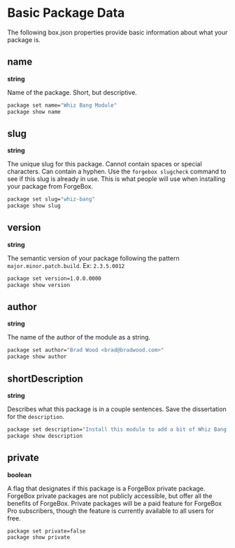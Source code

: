# Basic Package Data

The following box.json properties provide basic information about what your package is.

## name

**string**

Name of the package. Short, but descriptive.

```bash
package set name="Whiz Bang Module"
package show name
```

## slug

**string**

The unique slug for this package.  Cannot contain spaces or special characters.  Can contain a hyphen.  Use the `forgebox slugcheck` command to see if this slug is already in use.  This is what people will use when installing your package from ForgeBox.

```bash
package set slug="whiz-bang"
package show slug
```

## version

**string**

The semantic version of your package following the pattern `major.minor.patch.build`.  Ex: `2.3.5.0012`

```bash
package set version=1.0.0.0000
package show version
```

## author

**string**

The name of the author of the module as a string.

```bash
package set author="Brad Wood <brad@bradwood.com>"
package show author
```

## shortDescription

**string**

Describes what this package is in a couple sentences.  Save the dissertation for the `description`.

```bash
package set description="Install this module to add a bit of Whiz Bang to your app."
package show description
```

## private

**boolean**

A flag that designates if this package is a ForgeBox private package. ForgeBox private packages are not publicly accessible, but offer all the benefits of ForgeBox.  Private packages will be a paid feature for ForgeBox Pro subscribers, though the feature is currently available to all users for free.

```bash
package set private=false
package show private
```



